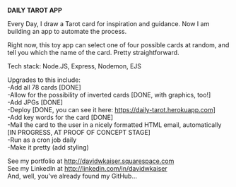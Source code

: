 **DAILY TAROT APP**

Every Day, I draw a Tarot card for inspiration and guidance. Now I am building an app to automate the process.  

Right now, this toy app can select one of four possible cards at random, and tell you which the name of the card. Pretty straightforward.  

Tech stack: Node.JS, Express, Nodemon, EJS  

Upgrades to this include:  
-Add all 78 cards [DONE]  
-Allow for the possibility of inverted cards [DONE, with graphics, too!]  
-Add JPGs  [DONE]  
-Deploy  [DONE, you can see it here: https://daily-tarot.herokuapp.com]  
-Add key words for the card [DONE]  
-Mail the card to the user in a nicely formatted HTML email, automatically [IN PROGRESS, AT PROOF OF CONCEPT STAGE]    
-Run as a cron job daily  
-Make it pretty (add styling)  

See my portfolio at http://davidwkaiser.squarespace.com  
See my LinkedIn at http://linkedin.com/in/davidwkaiser  
And, well, you've already found my GitHub...  
